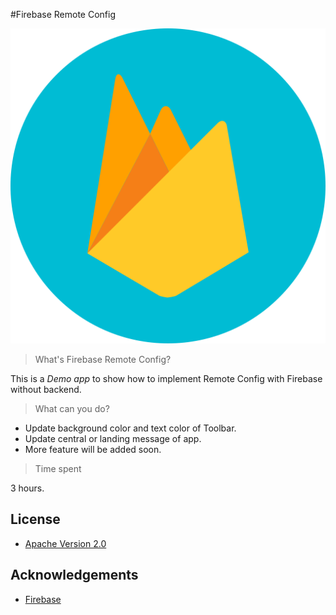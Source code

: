 #Firebase Remote Config

![Logo](google_firebase.png)

> What's Firebase Remote Config?

This is a *Demo app* to show how to implement Remote Config with Firebase without backend.

> What can you do?

 * Update background color and text color of Toolbar.
 * Update central or landing message of app.
 * More feature will be added soon.
 
> Time spent
   
3 hours.

## License
 * [Apache Version 2.0](http://www.apache.org/licenses/LICENSE-2.0.html)

## Acknowledgements
 * [Firebase](https://firebase.google.com/)